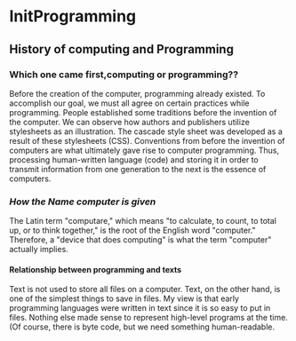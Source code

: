 # InitProgramming

## History of computing and Programming 

### Which one came first,computing or programming??
Before the creation of the computer, programming already existed. To accomplish our goal, we must all agree on certain practices while programming. People established some traditions before the invention of the computer. We can observe how authors and publishers utilize stylesheets as an illustration. The cascade style sheet was developed as a result of these stylesheets (CSS). Conventions from before the invention of computers are what ultimately gave rise to computer programming. Thus, processing human-written language (code) and storing it in order to transmit information from one generation to the next is the essence of computers.
### <em>How the Name computer is given </em>

The Latin term "computare," which means <emphasize>"to calculate</emphasize>, to count, to total up, or to think together," is the root of the English word "computer." Therefore, a "device that does computing" is what the term "computer" actually implies.

#### Relationship between programming and texts

Text is not used to store all files on a computer. Text, on the other hand, is one of the simplest things to save in files. My view is that early programming languages were written in text since it is so easy to put in files. Nothing else made sense to represent high-level programs at the time. (Of course, there is byte code, but we need something human-readable.
